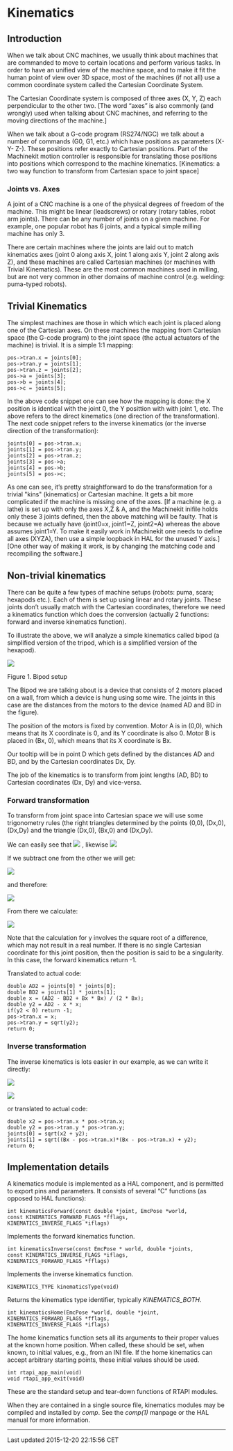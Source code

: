 Kinematics
==========

<span id="cha:kinematics"></span>

Introduction
------------

When we talk about CNC machines, we usually think about machines that are commanded to move to certain locations and perform various tasks. In order to have an unified view of the machine space, and to make it fit the human point of view over 3D space, most of the machines (if not all) use a common coordinate system called the Cartesian Coordinate System.

The Cartesian Coordinate system is composed of three axes (X, Y, Z) each perpendicular to the other two. <span class="footnote">
\[The word “axes” is also commonly (and wrongly) used when talking about CNC machines, and referring to the moving directions of the machine.\]
</span>

When we talk about a G-code program (RS274/NGC) we talk about a number of commands (G0, G1, etc.) which have positions as parameters (X- Y- Z-). These positions refer exactly to Cartesian positions. Part of the Machinekit motion controller is responsible for translating those positions into positions which correspond to the machine kinematics. <span class="footnote">
\[Kinematics: a two way function to transform from Cartesian space to joint space\]
</span>

### Joints vs. Axes

A joint of a CNC machine is a one of the physical degrees of freedom of the machine. This might be linear (leadscrews) or rotary (rotary tables, robot arm joints). There can be any number of joints on a given machine. For example, one popular robot has 6 joints, and a typical simple milling machine has only 3.

There are certain machines where the joints are laid out to match kinematics axes (joint 0 along axis X, joint 1 along axis Y, joint 2 along axis Z), and these machines are called Cartesian machines (or machines with Trivial Kinematics). These are the most common machines used in milling, but are not very common in other domains of machine control (e.g. welding: puma-typed robots).

Trivial Kinematics
------------------

The simplest machines are those in which which each joint is placed along one of the Cartesian axes. On these machines the mapping from Cartesian space (the G-code program) to the joint space (the actual actuators of the machine) is trivial. It is a simple 1:1 mapping:

    pos->tran.x = joints[0];
    pos->tran.y = joints[1];
    pos->tran.z = joints[2];
    pos->a = joints[3];
    pos->b = joints[4];
    pos->c = joints[5];

In the above code snippet one can see how the mapping is done: the X position is identical with the joint 0, the Y posittion with with joint 1, etc. The above refers to the direct kinematics (one direction of the transformation). The next code snippet refers to the inverse kinematics (or the inverse direction of the transformation):

    joints[0] = pos->tran.x;
    joints[1] = pos->tran.y;
    joints[2] = pos->tran.z;
    joints[3] = pos->a;
    joints[4] = pos->b;
    joints[5] = pos->c;

As one can see, it’s pretty straightforward to do the transformation for a trivial "kins" (kinematics) or Cartesian machine. It gets a bit more complicated if the machine is missing one of the axes.<span class="footnote">
\[If a machine (e.g. a lathe) is set up with only the axes X,Z & A, and the Machinekit inifile holds only these 3 joints defined, then the above matching will be faulty. That is because we actually have (joint0=x, joint1=Z, joint2=A) whereas the above assumes joint1=Y. To make it easily work in Machinekit one needs to define all axes (XYZA), then use a simple loopback in HAL for the unused Y axis.\]
</span> <span class="footnote">
\[One other way of making it work, is by changing the matching code and recompiling the software.\]
</span>

Non-trivial kinematics
----------------------

There can be quite a few types of machine setups (robots: puma, scara; hexapods etc.). Each of them is set up using linear and rotary joints. These joints don’t usually match with the Cartesian coordinates, therefore we need a kinematics function which does the conversion (actually 2 functions: forward and inverse kinematics function).

To illustrate the above, we will analyze a simple kinematics called bipod (a simplified version of the tripod, which is a simplified version of the hexapod).

![](images/bipod.png)

Figure 1. Bipod setup<span id="cap:Bipod-setup"></span>

The Bipod we are talking about is a device that consists of 2 motors placed on a wall, from which a device is hung using some wire. The joints in this case are the distances from the motors to the device (named AD and BD in the figure).

The position of the motors is fixed by convention. Motor A is in (0,0), which means that its X coordinate is 0, and its Y coordinate is also 0. Motor B is placed in (Bx, 0), which means that its X coordinate is Bx.

Our tooltip will be in point D which gets defined by the distances AD and BD, and by the Cartesian coordinates Dx, Dy.

The job of the kinematics is to transform from joint lengths (AD, BD) to Cartesian coordinates (Dx, Dy) and vice-versa.

### Forward transformation

To transform from joint space into Cartesian space we will use some trigonometry rules (the right triangles determined by the points (0,0), (Dx,0), (Dx,Dy) and the triangle (Dx,0), (Bx,0) and (Dx,Dy).

We can easily see that <span class="image"> ![](images/kinematics-math-01.png) </span>, likewise <span class="image"> ![](images/kinematics-math-02.png) </span>

If we subtract one from the other we will get:

![](images/kinematics-math-03.png)

and therefore:

![](images/kinematics-math-04.png)

From there we calculate:

![](images/kinematics-math-05.png)

Note that the calculation for y involves the square root of a difference, which may not result in a real number. If there is no single Cartesian coordinate for this joint position, then the position is said to be a singularity. In this case, the forward kinematics return -1.

Translated to actual code:

    double AD2 = joints[0] * joints[0];
    double BD2 = joints[1] * joints[1];
    double x = (AD2 - BD2 + Bx * Bx) / (2 * Bx);
    double y2 = AD2 - x * x;
    if(y2 < 0) return -1;
    pos->tran.x = x;
    pos->tran.y = sqrt(y2);
    return 0;

### Inverse transformation

The inverse kinematics is lots easier in our example, as we can write it directly:

![](images/kinematics-math-06.png)

![](images/kinematics-math-07.png)

or translated to actual code:

    double x2 = pos->tran.x * pos->tran.x;
    double y2 = pos->tran.y * pos->tran.y;
    joints[0] = sqrt(x2 + y2);
    joints[1] = sqrt((Bx - pos->tran.x)*(Bx - pos->tran.x) + y2);
    return 0;

Implementation details
----------------------

A kinematics module is implemented as a HAL component, and is permitted to export pins and parameters. It consists of several “C” functions (as opposed to HAL functions):

    int kinematicsForward(const double *joint, EmcPose *world,
    const KINEMATICS_FORWARD_FLAGS *fflags,
    KINEMATICS_INVERSE_FLAGS *iflags)

Implements the forward kinematics function.

    int kinematicsInverse(const EmcPose * world, double *joints,
    const KINEMATICS_INVERSE_FLAGS *iflags,
    KINEMATICS_FORWARD_FLAGS *fflags)

Implements the inverse kinematics function.

    KINEMATICS_TYPE kinematicsType(void)

Returns the kinematics type identifier, typically *KINEMATICS\_BOTH*.

    int kinematicsHome(EmcPose *world, double *joint,
    KINEMATICS_FORWARD_FLAGS *fflags,
    KINEMATICS_INVERSE_FLAGS *iflags)

The home kinematics function sets all its arguments to their proper values at the known home position. When called, these should be set, when known, to initial values, e.g., from an INI file. If the home kinematics can accept arbitrary starting points, these initial values should be used.

    int rtapi_app_main(void)
    void rtapi_app_exit(void)

These are the standard setup and tear-down functions of RTAPI modules.

When they are contained in a single source file, kinematics modules may be compiled and installed by *comp*. See the *comp(1)* manpage or the HAL manual for more information.

------------------------------------------------------------------------

Last updated 2015-12-20 22:15:56 CET


